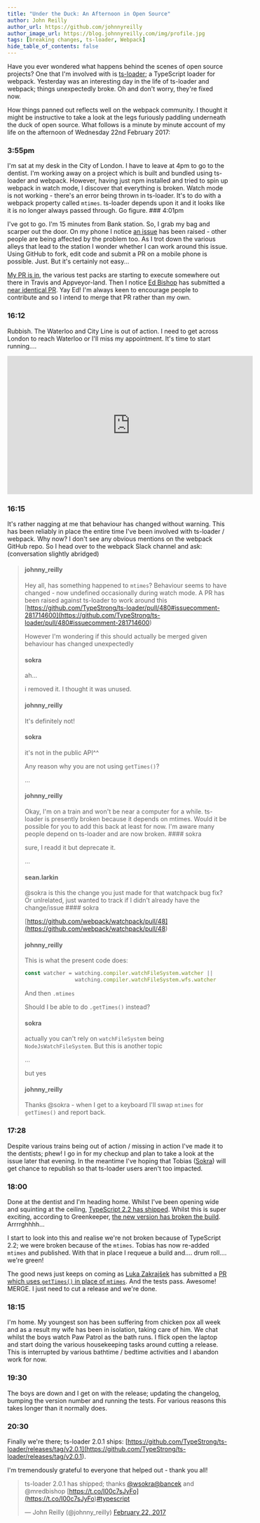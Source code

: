 ```yaml
---
title: "Under the Duck: An Afternoon in Open Source"
author: John Reilly
author_url: https://github.com/johnnyreilly
author_image_url: https://blog.johnnyreilly.com/img/profile.jpg
tags: [breaking changes, ts-loader, Webpack]
hide_table_of_contents: false
---
```

Have you ever wondered what happens behind the scenes of open source projects? One that I'm involved with is [ts-loader](<https://github.com/typestrong/ts-loader>); a TypeScript loader for webpack. Yesterday was an interesting day in the life of ts-loader and webpack; things unexpectedly broke. Oh and don't worry, they're fixed now.

 How things panned out reflects well on the webpack community. I thought it might be instructive to take a look at the legs furiously paddling underneath the duck of open source. What follows is a minute by minute account of my life on the afternoon of Wednesday 22nd February 2017:

### 3:55pm

 I'm sat at my desk in the City of London. I have to leave at 4pm to go to the dentist. I'm working away on a project which is built and bundled using ts-loader and webpack. However, having just npm installed and tried to spin up webpack in watch mode, I discover that everything is broken. Watch mode is not working - there's an error being thrown in ts-loader. It's to do with a webpack property called `mtimes`. ts-loader depends upon it and it looks like it is no longer always passed through. Go figure. ### 4:01pm

I've got to go. I'm 15 minutes from Bank station. So, I grab my bag and scarper out the door. On my phone I notice [an issue](<https://github.com/TypeStrong/ts-loader/issues/479>) has been raised - other people are being affected by the problem too. As I trot down the various alleys that lead to the station I wonder whether I can work around this issue. Using GitHub to fork, edit code and submit a PR on a mobile phone is possible. Just. But it's certainly not easy...

[My PR is in](<https://github.com/TypeStrong/ts-loader/pull/481>), the various test packs are starting to execute somewhere out there in Travis and Appveyor-land. Then I notice [Ed Bishop](<https://github.com/mredbishop>) has submitted a [near identical PR](<https://github.com/TypeStrong/ts-loader/pull/480>). Yay Ed! I'm always keen to encourage people to contribute and so I intend to merge that PR rather than my own.

### 16:12

Rubbish. The Waterloo and City Line is out of action. I need to get across London to reach Waterloo or I'll miss my appointment. It's time to start running....

<iframe width="560" height="315" src="https://www.youtube.com/embed/4IBGernmtKA" frameBorder="0" allowFullScreen=""></iframe>

### 16:15

It's rather nagging at me that behaviour has changed without warning. This has been reliably in place the entire time I've been involved with ts-loader / webpack. Why now? I don't see any obvious mentions on the webpack GitHub repo. So I head over to the webpack Slack channel and ask: (conversation slightly abridged)

> #### johnny\_reilly
> 
> Hey all, has something happened to `mtimes`? Behaviour seems to have changed - now undefined occasionally during watch mode. A PR has been raised against ts-loader to work around this [https://github.com/TypeStrong/ts-loader/pull/480#issuecomment-281714600](<https://github.com/TypeStrong/ts-loader/pull/480#issuecomment-281714600>)
> 
> However I'm wondering if this should actually be merged given behaviour has changed unexpectedly
> 
> #### sokra
> 
> ah...
> 
> i removed it. I thought it was unused.
> 
> #### johnny\_reilly
> 
> It's definitely not!
> 
> #### sokra
> 
> it's not in the public API^^
> 
> Any reason why you are not using `getTimes()`?
> 
> ...
> 
> #### johnny\_reilly
> 
>  Okay, I'm on a train and won't be near a computer for a while. ts-loader is presently broken because it depends on mtimes. Would it be possible for you to add this back at least for now. I'm aware many people depend on ts-loader and are now broken. #### sokra
> 
> sure, I readd it but deprecate it.
> 
> ...
> 
> #### sean.larkin
> 
>  @sokra is this the change you just made for that watchpack bug fix? Or unlrelated, just wanted to track if I didn't already have the change/issue #### sokra
> 
> [https://github.com/webpack/watchpack/pull/48](<https://github.com/webpack/watchpack/pull/48>)
> 
> #### johnny\_reilly
> 
> This is what the present code does:
> 
> ```js
> const watcher = watching.compiler.watchFileSystem.watcher || 
>                 watching.compiler.watchFileSystem.wfs.watcher
> ```
> 
> And then `.mtimes`
> 
> Should I be able to do `.getTimes()` instead?
> 
> #### sokra
> 
> actually you can't rely on `watchFileSystem` being `NodeJsWatchFileSystem`. But this is another topic
> 
> ...
> 
> but yes
> 
> #### johnny\_reilly
> 
> Thanks @sokra - when I get to a keyboard I'll swap `mtimes` for `getTimes()` and report back.

### 17:28

Despite various trains being out of action / missing in action I've made it to the dentists; phew! I go in for my checkup and plan to take a look at the issue later that evening. In the meantime I've hoping that Tobias ([Sokra](<https://twitter.com/wsokra>)) will get chance to republish so that ts-loader users aren't too impacted.

### 18:00

Done at the dentist and I'm heading home. Whilst I've been opening wide and squinting at the ceiling, [TypeScript 2.2 has shipped](<https://blogs.msdn.microsoft.com/typescript/2017/02/22/announcing-typescript-2-2/>). Whilst this is super exciting, according to Greenkeeper, [the new version has broken the build](<https://github.com/TypeStrong/ts-loader/pull/483>). Arrrrghhhh...

I start to look into this and realise we're not broken because of TypeScript 2.2; we were broken because of the `mtimes`. Tobias has now re-added `mtimes` and published. With that in place I requeue a build and.... drum roll.... we're green!

The good news just keeps on coming as [Luka Zakrajšek](<https://twitter.com/bancek>) has submitted a [PR which uses `getTimes()` in place of `mtimes`](<https://github.com/TypeStrong/ts-loader/pull/482>). And the tests pass. Awesome! MERGE. I just need to cut a release and we're done.

### 18:15

I'm home. My youngest son has been suffering from chicken pox all week and as a result my wife has been in isolation, taking care of him. We chat whilst the boys watch Paw Patrol as the bath runs. I flick open the laptop and start doing the various housekeeping tasks around cutting a release. This is interrupted by various bathtime / bedtime activities and I abandon work for now.

### 19:30

The boys are down and I get on with the release; updating the changelog, bumping the version number and running the tests. For various reasons this takes longer than it normally does.

### 20:30

Finally we're there; ts-loader 2.0.1 ships: [https://github.com/TypeStrong/ts-loader/releases/tag/v2.0.1](<https://github.com/TypeStrong/ts-loader/releases/tag/v2.0.1>).

I'm tremendously grateful to everyone that helped out - thank you all!

> ts-loader 2.0.1 has shipped; thanks [@wsokra](<https://twitter.com/wSokra>)[@bancek](<https://twitter.com/bancek>) and @mredbishop [https://t.co/I00c7sJyFo](<https://t.co/I00c7sJyFo>)[\#typescript](<https://twitter.com/hashtag/typescript?src=hash>)
> 
> — John Reilly (@johnny\_reilly) [February 22, 2017](<https://twitter.com/johnny_reilly/status/834515296077627392>)

<script async="" src="//platform.twitter.com/widgets.js" charSet="utf-8"></script>


